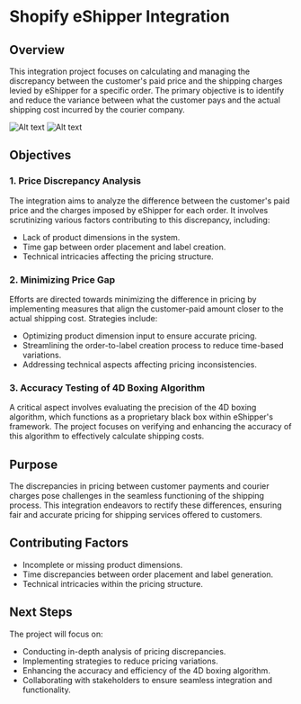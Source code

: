 <!-- Project Title -->

# Shopify eShipper Integration

<!-- Overview -->

## Overview

This integration project focuses on calculating and managing the discrepancy between the customer's paid price and the shipping charges levied by eShipper for a specific order. The primary objective is to identify and reduce the variance between what the customer pays and the actual shipping cost incurred by the courier company.

![Alt text](https://live-eshipper-media-wprocket.s3.ca-central-1.amazonaws.com/wp-content/uploads/2021/06/14061520/2-1-2.jpg)
![Alt text](https://upload.wikimedia.org/wikipedia/commons/thumb/0/0e/Shopify_logo_2018.svg/2560px-Shopify_logo_2018.svg.png)


<!-- Objectives -->

## Objectives

### 1. Price Discrepancy Analysis

The integration aims to analyze the difference between the customer's paid price and the charges imposed by eShipper for each order. It involves scrutinizing various factors contributing to this discrepancy, including:

- Lack of product dimensions in the system.
- Time gap between order placement and label creation.
- Technical intricacies affecting the pricing structure.

### 2. Minimizing Price Gap

Efforts are directed towards minimizing the difference in pricing by implementing measures that align the customer-paid amount closer to the actual shipping cost. Strategies include:

- Optimizing product dimension input to ensure accurate pricing.
- Streamlining the order-to-label creation process to reduce time-based variations.
- Addressing technical aspects affecting pricing inconsistencies.

### 3. Accuracy Testing of 4D Boxing Algorithm

A critical aspect involves evaluating the precision of the 4D boxing algorithm, which functions as a proprietary black box within eShipper's framework. The project focuses on verifying and enhancing the accuracy of this algorithm to effectively calculate shipping costs.

<!-- Purpose -->

## Purpose

The discrepancies in pricing between customer payments and courier charges pose challenges in the seamless functioning of the shipping process. This integration endeavors to rectify these differences, ensuring fair and accurate pricing for shipping services offered to customers.

<!-- Contributing Factors -->

## Contributing Factors

- Incomplete or missing product dimensions.
- Time discrepancies between order placement and label generation.
- Technical intricacies within the pricing structure.

<!-- Next Steps -->

## Next Steps

The project will focus on:

- Conducting in-depth analysis of pricing discrepancies.
- Implementing strategies to reduce pricing variations.
- Enhancing the accuracy and efficiency of the 4D boxing algorithm.
- Collaborating with stakeholders to ensure seamless integration and functionality.
